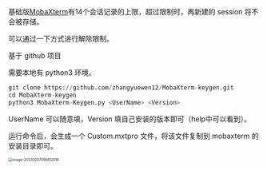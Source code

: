 基础版[MobaXterm](https://so.csdn.net/so/search?q=MobaXterm&spm=1001.2101.3001.7020)有14个会话记录的上限，超过限制时，再新建的 session 将不会被存储。

可以通过一下方式进行解除限制。

基于 github 项目 

需要本地有 python3 环境。

```python
git clone https://github.com/zhangyuewen12/MobaXterm-keygen.git
cd MobaXterm-keygen
python3 MobaXterm-Keygen.py <UserName> <Version>
```

UserName 可以随意填，Version 填自己安装的版本即可（help中可以看到）。

运行命令后，会生成一个 Custom.mxtpro 文件，将该文件复制到 mobaxterm 的安装目录即可。

<img src="/Users/zyw/Library/Application Support/typora-user-images/image-20230207095812018.png" alt="image-20230207095812018" style="zoom:50%;" />